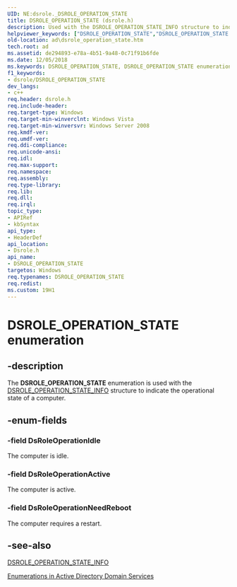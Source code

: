 ```yaml
---
UID: NE:dsrole._DSROLE_OPERATION_STATE
title: DSROLE_OPERATION_STATE (dsrole.h)
description: Used with the DSROLE_OPERATION_STATE_INFO structure to indicate the operational state of a computer.helpviewer_keywords: ["DSROLE_OPERATION_STATE","DSROLE_OPERATION_STATE enumeration [Active Directory]","DsRoleOperationActive","DsRoleOperationIdle","DsRoleOperationNeedReboot","ad.dsrole_operation_state","dsrole/DSROLE_OPERATION_STATE","dsrole/DsRoleOperationActive","dsrole/DsRoleOperationIdle","dsrole/DsRoleOperationNeedReboot"]
old-location: ad\dsrole_operation_state.htm
tech.root: ad
ms.assetid: de294893-e78a-4b51-9a48-0c71f91b6fde
ms.date: 12/05/2018
ms.keywords: DSROLE_OPERATION_STATE, DSROLE_OPERATION_STATE enumeration [Active Directory], DsRoleOperationActive, DsRoleOperationIdle, DsRoleOperationNeedReboot, ad.dsrole_operation_state, dsrole/DSROLE_OPERATION_STATE, dsrole/DsRoleOperationActive, dsrole/DsRoleOperationIdle, dsrole/DsRoleOperationNeedReboot
f1_keywords:
- dsrole/DSROLE_OPERATION_STATE
dev_langs:
- c++
req.header: dsrole.h
req.include-header: 
req.target-type: Windows
req.target-min-winverclnt: Windows Vista
req.target-min-winversvr: Windows Server 2008
req.kmdf-ver: 
req.umdf-ver: 
req.ddi-compliance: 
req.unicode-ansi: 
req.idl: 
req.max-support: 
req.namespace: 
req.assembly: 
req.type-library: 
req.lib: 
req.dll: 
req.irql: 
topic_type:
- APIRef
- kbSyntax
api_type:
- HeaderDef
api_location:
- Dsrole.h
api_name:
- DSROLE_OPERATION_STATE
targetos: Windows
req.typenames: DSROLE_OPERATION_STATE
req.redist: 
ms.custom: 19H1
---
```


# DSROLE_OPERATION_STATE enumeration


## -description


The <b>DSROLE_OPERATION_STATE</b> enumeration is used with the <a href="https://docs.microsoft.com/windows/desktop/api/dsrole/ns-dsrole-dsrole_operation_state_info">DSROLE_OPERATION_STATE_INFO</a> structure to indicate the operational state of a computer.


## -enum-fields




### -field DsRoleOperationIdle

The computer is idle.


### -field DsRoleOperationActive

The computer is active.


### -field DsRoleOperationNeedReboot

The computer requires a restart.


## -see-also




<a href="https://docs.microsoft.com/windows/desktop/api/dsrole/ns-dsrole-dsrole_operation_state_info">DSROLE_OPERATION_STATE_INFO</a>



<a href="https://docs.microsoft.com/windows/desktop/AD/enumerations-in-active-directory-domain-services">Enumerations in Active Directory Domain Services</a>
 

 

